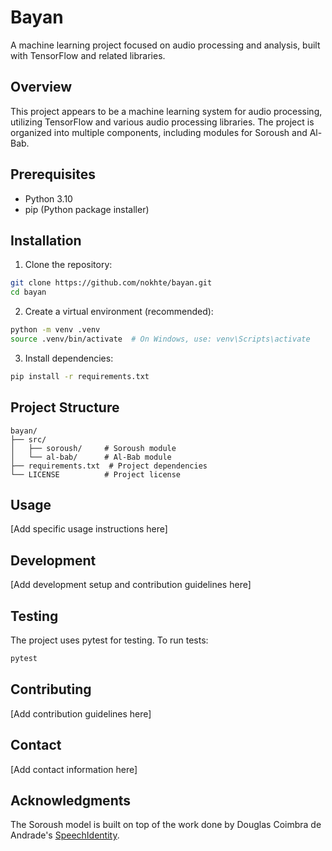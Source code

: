 # Bayan

A machine learning project focused on audio processing and analysis, built with TensorFlow and related libraries.

## Overview

This project appears to be a machine learning system for audio processing, utilizing TensorFlow and various audio processing libraries. The project is organized into multiple components, including modules for Soroush and Al-Bab.

## Prerequisites

- Python 3.10
- pip (Python package installer)

## Installation

1. Clone the repository:
```bash
git clone https://github.com/nokhte/bayan.git
cd bayan
```

2. Create a virtual environment (recommended):
```bash
python -m venv .venv
source .venv/bin/activate  # On Windows, use: venv\Scripts\activate
```

3. Install dependencies:
```bash
pip install -r requirements.txt
```

## Project Structure

```
bayan/
├── src/
│   ├── soroush/     # Soroush module
│   └── al-bab/      # Al-Bab module
├── requirements.txt  # Project dependencies
└── LICENSE          # Project license
```

## Usage

[Add specific usage instructions here]

## Development

[Add development setup and contribution guidelines here]

## Testing

The project uses pytest for testing. To run tests:

```bash
pytest
```

## Contributing

[Add contribution guidelines here]

## Contact

[Add contact information here]

## Acknowledgments

The Soroush model is built on top of the work done by Douglas Coimbra de Andrade's [SpeechIdentity](https://github.com/douglas125/SpeechIdentity).